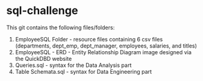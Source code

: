 # sql-challenge

This git contains the following files/folders:
1. EmployeeSQL Folder - resource files containing 6 csv files (departments, dept_emp, dept_manager, employees, salaries, and titles)
2. EmployeeSQL - ERD - Entity Relationship Diagram image designed via the QuickDBD website
3. Queries.sql - syntax for the Data Analysis part
4. Table Schemata.sql - syntax for Data Engineering part
